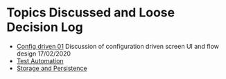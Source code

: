 # Topics Discussed and Loose Decision Log

- [Config driven 01](./config_01.md)
  Discussion of configuration driven screen UI and flow design
  17/02/2020
- [Test Automation](test-automation.md)
- [Storage and Persistence](./persistence.md)
